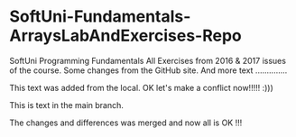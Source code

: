 # SoftUni-Fundamentals-ArraysLabAndExercises-Repo
SoftUni Programming Fundamentals All Exercises from 2016 &amp; 2017 issues of the course.
Some changes from the GitHub site. And more text ..............

This text was added from the local.
OK let's make a conflict now!!!!! :)))


This is text in the main branch.

The changes and differences was merged and now all is OK !!!

